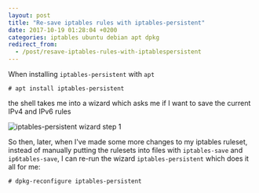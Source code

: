 ```yaml
---
layout: post
title: "Re-save iptables rules with iptables-persistent"
date: 2017-10-19 01:28:04 +0200
categories: iptables ubuntu debian apt dpkg
redirect_from:
  - /post/resave-iptables-rules-with-iptablespersistent
---
```


When installing `iptables-persistent` with `apt`

    # apt install iptables-persistent

the shell takes me into a wizard which asks me if I want to save the current IPv4 and IPv6 rules

![iptables-persistent wizard step 1](https://public.stigok.com/img/1508369020334500434.png)

So then, later, when I've made some more changes to my iptables ruleset, instead of manually putting the rulesets into files with `iptables-save` and `ip6tables-save`, I can re-run the wizard `iptables-persistent` which does it all for me:

    # dpkg-reconfigure iptables-persistent